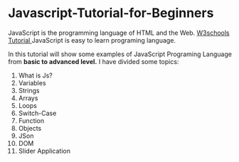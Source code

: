 # Javascript-Tutorial-for-Beginners
JavaScript is the programming language of HTML and the Web.
[W3schools Tutorial ](https://www.w3schools.com/js/default.asp)
JavaScript is easy to learn programing language.

In this  tutorial will show some examples of  JavaScript Programing Language from **basic to advanced level.**
I have divided some topics:
 1. What is Js?
 2. Variables
 3. Strings
 4. Arrays
 5. Loops
 6. Switch-Case
 7. Function
 8. Objects
 9. JSon
 10. DOM
 11. Slider Application




